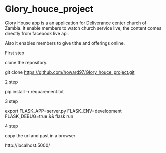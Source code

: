 # Glory_houce_project
Glory House app is a an application for Deliverance center church of Zambia.
It enable members to watch church service live, the content comes directly from facebook live api.

Also it enables members to give tithe and offerings online.

First step

clone the repository.

git clone https://github.com/howard97/Glory_houce_project.git

2 step

pip install -r requarement.txt

3 step

export FLASK_APP=server.py FLASK_ENV=development FLASK_DEBUG=true && flask run 

4 step

copy the url and past in a browser

http://localhost:5000/
